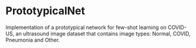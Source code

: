 # PrototypicalNet

Implementation of a prototypical network for few-shot learning on COVID-US, an ultrasound image dataset that contains image types: Normal, COVID, Pneumonia and Other. 
